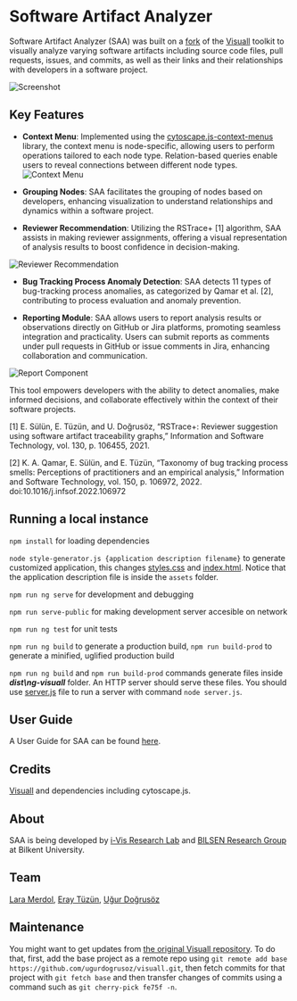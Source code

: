 # Software Artifact Analyzer

Software Artifact Analyzer (SAA) was built on a [fork](https://help.github.com/en/github/getting-started-with-github/fork-a-repo) of the [Visuall](https://github.com/ugurdogrusoz/visuall) toolkit to visually analyze varying software artifacts including source code files, pull requests, issues, and commits, as well as their links and their relationships with developers in a software project.

![Screenshot](https://github.com/iVis-at-Bilkent/software-artifact-analyzer/assets/59064089/4118240f-9942-4cc5-a61d-e268bf3740b3)

## Key Features

- **Context Menu**: Implemented using the [cytoscape.js-context-menus](https://github.com/iVis-at-Bilkent/cytoscape.js-context-menus) library, the context menu is node-specific, allowing users to perform operations tailored to each node type. Relation-based queries enable users to reveal connections between different node types.
![Context Menu](https://github.com/iVis-at-Bilkent/software-artifact-analyzer/assets/59064089/e300f599-0025-41c0-b32f-d478f04f9585)

- **Grouping Nodes**: SAA facilitates the grouping of nodes based on developers, enhancing visualization to understand relationships and dynamics within a software project.

- **Reviewer Recommendation**: Utilizing the RSTrace+ [1] algorithm, SAA assists in making reviewer assignments, offering a visual representation of analysis results to boost confidence in decision-making.

![Reviewer Recommendation](https://github.com/iVis-at-Bilkent/software-artifact-analyzer/assets/59064089/e363c472-c631-448a-9a60-9c9e55bc706c)

- **Bug Tracking Process Anomaly Detection**: SAA detects 11 types of bug-tracking process anomalies, as categorized by Qamar et al. [2], contributing to process evaluation and anomaly prevention.

- **Reporting Module**: SAA allows users to report analysis results or observations directly on GitHub or Jira platforms, promoting seamless integration and practicality. Users can submit reports as comments under pull requests in GitHub or issue comments in Jira, enhancing collaboration and communication.

![Report Component](https://github.com/iVis-at-Bilkent/software-artifact-analyzer/assets/59064089/7e0038e7-12d8-44ac-a13f-0d9e9c36762a)

This tool empowers developers with the ability to detect anomalies, make informed decisions, and collaborate effectively within the context of their software projects.

[1] E. Sülün, E. Tüzün, and U. Doğrusöz, “RSTrace+: Reviewer suggestion using software artifact traceability graphs,” Information and Software Technology, vol. 130, p. 106455, 2021.

[2] K. A. Qamar, E. Sülün, and E. Tüzün, “Taxonomy of bug tracking process smells: Perceptions of practitioners and an empirical analysis,” Information and Software Technology, vol. 150, p. 106972, 2022. doi:10.1016/j.infsof.2022.106972

## Running a local instance

`npm install` for loading dependencies

`node style-generator.js {application description filename}` to generate customized application, this changes [styles.css](src/styles.css) and [index.html](src/index.html). Notice that the application description file is inside the `assets` folder.

`npm run ng serve` for development and debugging

`npm run serve-public` for making development server accesible on network

`npm run ng test` for unit tests

`npm run ng build` to generate a production build, `npm run build-prod` to generate a minified, uglified production build

`npm run ng build` and `npm run build-prod` commands generate files inside ***dist\ng-visuall*** folder. An HTTP server should serve these files. You should use [server.js](server.js) file to run a server with command `node server.js`. 

## User Guide

A User Guide for SAA can be found [here](https://docs.google.com/document/d/1MHoBk2O2AREYiKwqZuDkHLkdlWwUkYMHzeuugqnVxFY/edit?usp=sharing). 

## Credits
[Visuall](https://github.com/ugurdogrusoz/visuall) and dependencies including cytoscape.js.

## About
SAA is being developed by [i-Vis Research Lab](http://www.cs.bilkent.edu.tr/~ivis/)  and [BILSEN Research Group](https://bilsen.cs.bilkent.edu.tr/)  at Bilkent University.

## Team
[Lara Merdol](https://github.com/LaraMerdol), [Eray Tüzün](https://github.com/eraytuzun), [Uğur Doğrusöz](https://github.com/ugurdogrusoz)

## Maintenance
You might want to get updates from [the original Visuall repository](https://github.com/ugurdogrusoz/visuall). To do that, first, add the base project as a remote repo using `git remote add base https://github.com/ugurdogrusoz/visuall.git`,
then fetch commits for that project with `git fetch base` and then transfer changes of commits using a command such as `git cherry-pick fe75f -n`.
